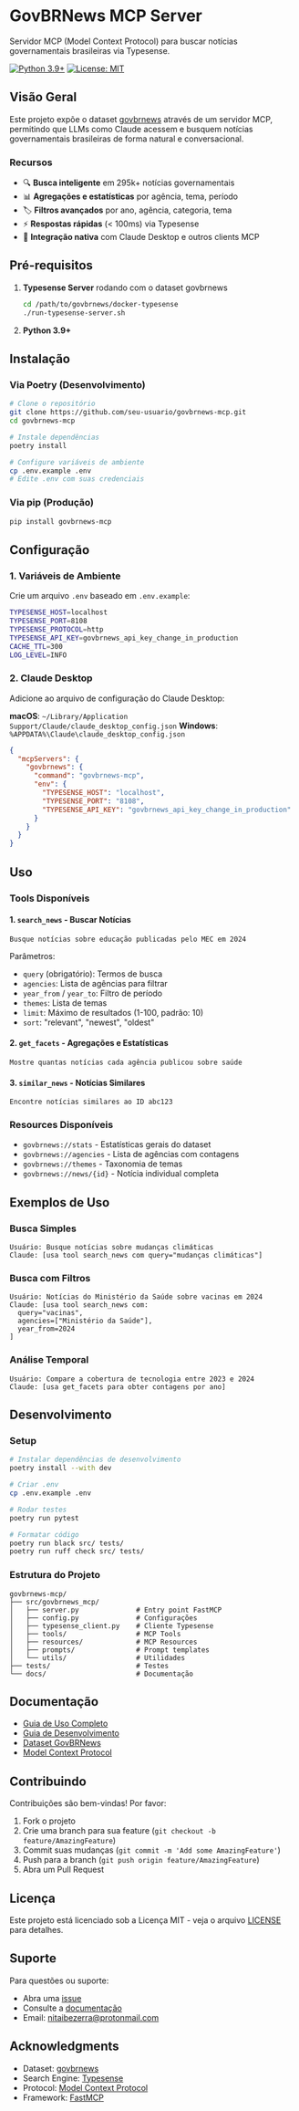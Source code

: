 # GovBRNews MCP Server

Servidor MCP (Model Context Protocol) para buscar notícias governamentais brasileiras via Typesense.

[![Python 3.9+](https://img.shields.io/badge/python-3.9+-blue.svg)](https://www.python.org/downloads/)
[![License: MIT](https://img.shields.io/badge/License-MIT-yellow.svg)](https://opensource.org/licenses/MIT)

## Visão Geral

Este projeto expõe o dataset [govbrnews](https://huggingface.co/datasets/nitaibezerra/govbrnews) através de um servidor MCP, permitindo que LLMs como Claude acessem e busquem notícias governamentais brasileiras de forma natural e conversacional.

### Recursos

- 🔍 **Busca inteligente** em 295k+ notícias governamentais
- 📊 **Agregações e estatísticas** por agência, tema, período
- 🏷️ **Filtros avançados** por ano, agência, categoria, tema
- ⚡ **Respostas rápidas** (< 100ms) via Typesense
- 🤖 **Integração nativa** com Claude Desktop e outros clients MCP

## Pré-requisitos

1. **Typesense Server** rodando com o dataset govbrnews
   ```bash
   cd /path/to/govbrnews/docker-typesense
   ./run-typesense-server.sh
   ```

2. **Python 3.9+**

## Instalação

### Via Poetry (Desenvolvimento)

```bash
# Clone o repositório
git clone https://github.com/seu-usuario/govbrnews-mcp.git
cd govbrnews-mcp

# Instale dependências
poetry install

# Configure variáveis de ambiente
cp .env.example .env
# Edite .env com suas credenciais
```

### Via pip (Produção)

```bash
pip install govbrnews-mcp
```

## Configuração

### 1. Variáveis de Ambiente

Crie um arquivo `.env` baseado em `.env.example`:

```bash
TYPESENSE_HOST=localhost
TYPESENSE_PORT=8108
TYPESENSE_PROTOCOL=http
TYPESENSE_API_KEY=govbrnews_api_key_change_in_production
CACHE_TTL=300
LOG_LEVEL=INFO
```

### 2. Claude Desktop

Adicione ao arquivo de configuração do Claude Desktop:

**macOS**: `~/Library/Application Support/Claude/claude_desktop_config.json`
**Windows**: `%APPDATA%\Claude\claude_desktop_config.json`

```json
{
  "mcpServers": {
    "govbrnews": {
      "command": "govbrnews-mcp",
      "env": {
        "TYPESENSE_HOST": "localhost",
        "TYPESENSE_PORT": "8108",
        "TYPESENSE_API_KEY": "govbrnews_api_key_change_in_production"
      }
    }
  }
}
```

## Uso

### Tools Disponíveis

#### 1. `search_news` - Buscar Notícias

```
Busque notícias sobre educação publicadas pelo MEC em 2024
```

Parâmetros:
- `query` (obrigatório): Termos de busca
- `agencies`: Lista de agências para filtrar
- `year_from` / `year_to`: Filtro de período
- `themes`: Lista de temas
- `limit`: Máximo de resultados (1-100, padrão: 10)
- `sort`: "relevant", "newest", "oldest"

#### 2. `get_facets` - Agregações e Estatísticas

```
Mostre quantas notícias cada agência publicou sobre saúde
```

#### 3. `similar_news` - Notícias Similares

```
Encontre notícias similares ao ID abc123
```

### Resources Disponíveis

- `govbrnews://stats` - Estatísticas gerais do dataset
- `govbrnews://agencies` - Lista de agências com contagens
- `govbrnews://themes` - Taxonomia de temas
- `govbrnews://news/{id}` - Notícia individual completa

## Exemplos de Uso

### Busca Simples

```
Usuário: Busque notícias sobre mudanças climáticas
Claude: [usa tool search_news com query="mudanças climáticas"]
```

### Busca com Filtros

```
Usuário: Notícias do Ministério da Saúde sobre vacinas em 2024
Claude: [usa tool search_news com:
  query="vacinas",
  agencies=["Ministério da Saúde"],
  year_from=2024
]
```

### Análise Temporal

```
Usuário: Compare a cobertura de tecnologia entre 2023 e 2024
Claude: [usa get_facets para obter contagens por ano]
```

## Desenvolvimento

### Setup

```bash
# Instalar dependências de desenvolvimento
poetry install --with dev

# Criar .env
cp .env.example .env

# Rodar testes
poetry run pytest

# Formatar código
poetry run black src/ tests/
poetry run ruff check src/ tests/
```

### Estrutura do Projeto

```
govbrnews-mcp/
├── src/govbrnews_mcp/
│   ├── server.py              # Entry point FastMCP
│   ├── config.py              # Configurações
│   ├── typesense_client.py    # Cliente Typesense
│   ├── tools/                 # MCP Tools
│   ├── resources/             # MCP Resources
│   ├── prompts/               # Prompt templates
│   └── utils/                 # Utilidades
├── tests/                     # Testes
└── docs/                      # Documentação
```

## Documentação

- [Guia de Uso Completo](docs/USAGE.md)
- [Guia de Desenvolvimento](docs/DEVELOPMENT.md)
- [Dataset GovBRNews](https://huggingface.co/datasets/nitaibezerra/govbrnews)
- [Model Context Protocol](https://modelcontextprotocol.io/)

## Contribuindo

Contribuições são bem-vindas! Por favor:

1. Fork o projeto
2. Crie uma branch para sua feature (`git checkout -b feature/AmazingFeature`)
3. Commit suas mudanças (`git commit -m 'Add some AmazingFeature'`)
4. Push para a branch (`git push origin feature/AmazingFeature`)
5. Abra um Pull Request

## Licença

Este projeto está licenciado sob a Licença MIT - veja o arquivo [LICENSE](LICENSE) para detalhes.

## Suporte

Para questões ou suporte:
- Abra uma [issue](https://github.com/seu-usuario/govbrnews-mcp/issues)
- Consulte a [documentação](docs/)
- Email: nitaibezerra@protonmail.com

## Acknowledgments

- Dataset: [govbrnews](https://huggingface.co/datasets/nitaibezerra/govbrnews)
- Search Engine: [Typesense](https://typesense.org/)
- Protocol: [Model Context Protocol](https://modelcontextprotocol.io/)
- Framework: [FastMCP](https://github.com/jlowin/fastmcp)
